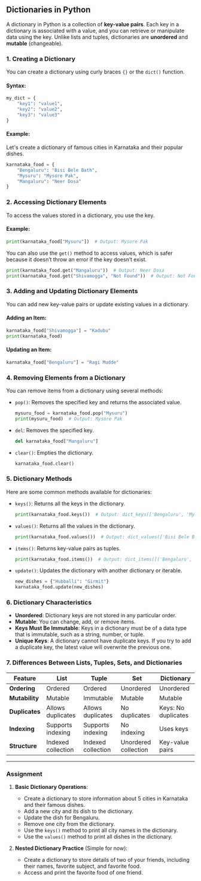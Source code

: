 ## **Dictionaries in Python**

A dictionary in Python is a collection of **key-value pairs**. Each key in a dictionary is associated with a value, and you can retrieve or manipulate data using the key. Unlike lists and tuples, dictionaries are **unordered** and **mutable** (changeable).

### **1. Creating a Dictionary**

You can create a dictionary using curly braces `{}` or the `dict()` function.

#### **Syntax**:
```python
my_dict = {
    "key1": "value1",
    "key2": "value2",
    "key3": "value3"
}
```

#### **Example**:
Let's create a dictionary of famous cities in Karnataka and their popular dishes.

```python
karnataka_food = {
    "Bengaluru": "Bisi Bele Bath",
    "Mysuru": "Mysore Pak",
    "Mangaluru": "Neer Dosa"
}
```

### **2. Accessing Dictionary Elements**

To access the values stored in a dictionary, you use the key.

#### **Example**:
```python
print(karnataka_food["Mysuru"])  # Output: Mysore Pak
```

You can also use the `get()` method to access values, which is safer because it doesn’t throw an error if the key doesn’t exist.

```python
print(karnataka_food.get("Mangaluru"))  # Output: Neer Dosa
print(karnataka_food.get("Shivamogga", "Not Found"))  # Output: Not Found
```

### **3. Adding and Updating Dictionary Elements**

You can add new key-value pairs or update existing values in a dictionary.

#### **Adding an Item**:
```python
karnataka_food["Shivamogga"] = "Kadubu"
print(karnataka_food)
```

#### **Updating an Item**:
```python
karnataka_food["Bengaluru"] = "Ragi Mudde"
```

### **4. Removing Elements from a Dictionary**

You can remove items from a dictionary using several methods:

- `pop()`: Removes the specified key and returns the associated value.
  ```python
  mysuru_food = karnataka_food.pop("Mysuru")
  print(mysuru_food)  # Output: Mysore Pak
  ```

- `del`: Removes the specified key.
  ```python
  del karnataka_food["Mangaluru"]
  ```

- `clear()`: Empties the dictionary.
  ```python
  karnataka_food.clear()
  ```

### **5. Dictionary Methods**

Here are some common methods available for dictionaries:

- `keys()`: Returns all the keys in the dictionary.
  ```python
  print(karnataka_food.keys())  # Output: dict_keys(['Bengaluru', 'Mysuru', 'Mangaluru'])
  ```

- `values()`: Returns all the values in the dictionary.
  ```python
  print(karnataka_food.values())  # Output: dict_values(['Bisi Bele Bath', 'Mysore Pak', 'Neer Dosa'])
  ```

- `items()`: Returns key-value pairs as tuples.
  ```python
  print(karnataka_food.items())  # Output: dict_items([('Bengaluru', 'Bisi Bele Bath'), ('Mysuru', 'Mysore Pak'), ('Mangaluru', 'Neer Dosa')])
  ```

- `update()`: Updates the dictionary with another dictionary or iterable.
  ```python
  new_dishes = {"Hubballi": "Girmit"}
  karnataka_food.update(new_dishes)
  ```

### **6. Dictionary Characteristics**

- **Unordered**: Dictionary keys are not stored in any particular order.
- **Mutable**: You can change, add, or remove items.
- **Keys Must Be Immutable**: Keys in a dictionary must be of a data type that is immutable, such as a string, number, or tuple.
- **Unique Keys**: A dictionary cannot have duplicate keys. If you try to add a duplicate key, the latest value will overwrite the previous one.

### **7. Differences Between Lists, Tuples, Sets, and Dictionaries**

| Feature         | List               | Tuple             | Set               | Dictionary        |
|-----------------|--------------------|-------------------|-------------------|-------------------|
| **Ordering**    | Ordered            | Ordered           | Unordered         | Unordered         |
| **Mutability**  | Mutable            | Immutable         | Mutable           | Mutable           |
| **Duplicates**  | Allows duplicates  | Allows duplicates | No duplicates     | Keys: No duplicates |
| **Indexing**    | Supports indexing  | Supports indexing | No indexing       | Uses keys |
| **Structure**   | Indexed collection | Indexed collection | Unordered collection | Key-value pairs   |

---

### **Assignment**

1. **Basic Dictionary Operations**:
   - Create a dictionary to store information about 5 cities in Karnataka and their famous dishes.
   - Add a new city and its dish to the dictionary.
   - Update the dish for Bengaluru.
   - Remove one city from the dictionary.
   - Use the `keys()` method to print all city names in the dictionary.
   - Use the `values()` method to print all dishes in the dictionary.

2. **Nested Dictionary Practice** (Simple for now):
   - Create a dictionary to store details of two of your friends, including their names, favorite subject, and favorite food.
   - Access and print the favorite food of one friend.
